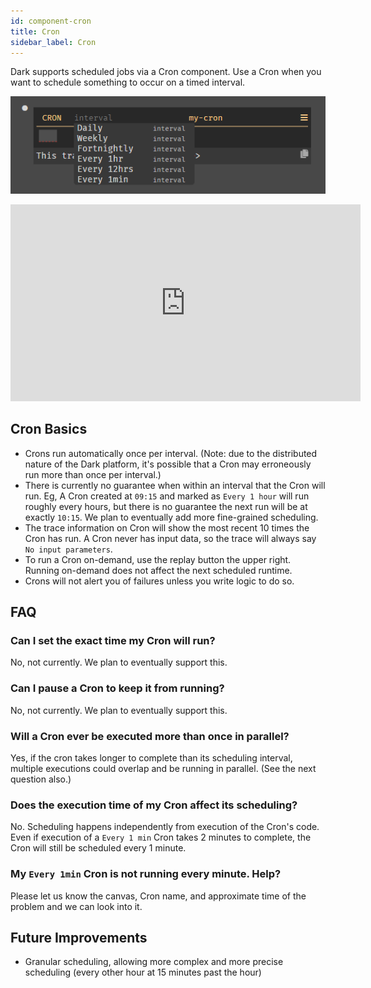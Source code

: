 ```yaml
---
id: component-cron
title: Cron
sidebar_label: Cron
---
```


Dark supports scheduled jobs via a Cron component. Use a Cron when you want to schedule something to occur on a timed interval.

![Cron Intervals](assets/cron/intervals.png)

<iframe width="560" height="315" src="https://www.youtube.com/embed/2ffObUyM1jc" frameborder="0" allow="accelerometer; autoplay; encrypted-media; gyroscope; picture-in-picture" allowfullscreen></iframe>

## Cron Basics

- Crons run automatically once per interval. (Note: due to the distributed nature of the Dark platform, it's possible that a Cron may erroneously run more than once per interval.)
- There is currently no guarantee when within an interval that the Cron will run. Eg, A Cron created at `09:15` and marked as `Every 1 hour` will run roughly every hours, but there is no guarantee the next run will be at exactly `10:15`. We plan to eventually add more fine-grained scheduling.
- The trace information on Cron will show the most recent 10 times the Cron has run. A Cron never has input data, so the trace will always say `No input parameters`.
- To run a Cron on-demand, use the replay button the upper right. Running on-demand does not affect the next scheduled runtime.
- Crons will not alert you of failures unless you write logic to do so.

## FAQ

### Can I set the exact time my Cron will run?

No, not currently. We plan to eventually support this.

### Can I pause a Cron to keep it from running?

No, not currently. We plan to eventually support this.

### Will a Cron ever be executed more than once in parallel?

Yes, if the cron takes longer to complete than its scheduling interval, multiple executions could overlap and be running in parallel. (See the next question also.)

### Does the execution time of my Cron affect its scheduling?

No. Scheduling happens independently from execution of the Cron's code. Even if execution of a `Every 1 min` Cron takes 2 minutes to complete, the Cron will still be scheduled every 1 minute.

### My `Every 1min` Cron is not running every minute. Help?

Please let us know the canvas, Cron name, and approximate time of the problem and we can look into it.

## Future Improvements

- Granular scheduling, allowing more complex and more precise scheduling (every other hour at 15 minutes past the hour)
